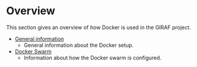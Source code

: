 # Overview

This section gives an overview of how Docker is used in the GIRAF project.

- [General information](./general_information.md)
    - General information about the Docker setup.
- [Docker Swarm](./Docker_Swarm/index.md)
    - Information about how the Docker swarm is configured.
